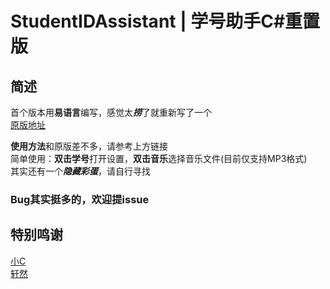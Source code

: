 # StudentIDAssistant | 学号助手C#重置版
## 简述
首个版本用**易语言**编写，感觉太***捞***了就重新写了一个  
[原版地址](http://https://jsun969.cn/?p=21 "原版地址") 

**使用方法**和原版差不多，请参考上方链接  
简单使用：**双击学号**打开设置，**双击音乐**选择音乐文件(目前仅支持MP3格式)  
其实还有一个***隐藏彩蛋***，请自行寻找

### Bug其实挺多的，欢迎提issue
## 特别鸣谢
[小C](https://github.com/XxLittleCxX "小C")  
[轩然](https://github.com/TheNightmareX "轩然") 
